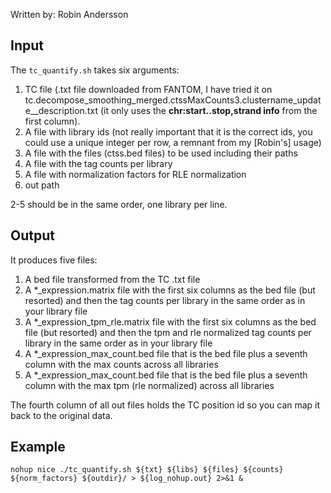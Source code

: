 Written by: Robin Andersson

## Input
The `tc_quantify.sh` takes six arguments:

1. TC file (.txt file downloaded from FANTOM, I have tried it on tc.decompose_smoothing_merged.ctssMaxCounts3.clustername_update__description.txt (it only uses the **chr:start..stop,strand info** from the first column).
2. A file with library ids (not really important that it is the correct ids, you could use a unique integer per row, a remnant from my [Robin's] usage)
3. A file with the files (ctss.bed files) to be used including their paths
4. A file with the tag counts per library
5. A file with normalization factors for RLE normalization
6. out path

2-5 should be in the same order, one library per line.

## Output
It produces five files:

1. A bed file transformed from the TC .txt file
2. A *_expression.matrix file with the first six columns as the bed file (but resorted) and then the tag counts per library in the same order as in your library file
3. A *_expression_tpm_rle.matrix file with the first six columns as the bed file (but resorted) and then the tpm and rle normalized tag counts per library in the same order as in your library file
4. A *_expression_max_count.bed file that is the bed file plus a seventh column with the max counts across all libraries
5. A *_expression_max_count.bed file that is the bed file plus a seventh column with the max tpm (rle normalized) across all libraries

The fourth column of all out files holds the TC position id so you can map it back to the original data.

## Example
```
nohup nice ./tc_quantify.sh ${txt} ${libs} ${files} ${counts} ${norm_factors} ${outdir}/ > ${log_nohup.out} 2>&1 &
```
